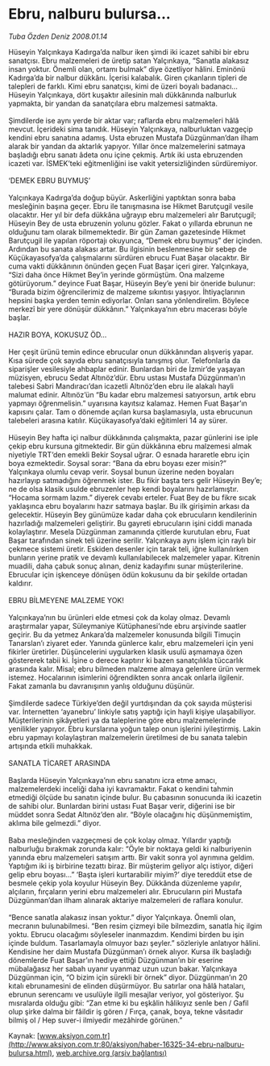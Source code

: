 # Ebru, nalburu bulursa...

*Tuba Özden Deniz 2008.01.14*

<font class="agenda2NewsSpot">
 Hüseyin Yalçınkaya Kadırga’da nalbur iken şimdi iki icazet sahibi bir ebru sanatçısı. Ebru malzemeleri de üretip satan Yalçınkaya, “Sanatla alakasız insan yoktur. Önemli olan, ortamı bulmak” diye özetliyor hâlini.
</font>
<font class="newsDetail">
 Eminönü Kadırga’da bir nalbur dükkânı. İçerisi kalabalık. Giren çıkanların tipleri de talepleri de farklı. Kimi ebru sanatçısı, kimi de üzeri boyalı badanacı… Hüseyin Yalçınkaya, dört kuşaktır ailesinin malı dükkânında nalburluk yapmakta, bir yandan da sanatçılara ebru malzemesi satmakta.
 <br/>
 <br/>
 Şimdilerde ise aynı yerde bir aktar var; raflarda ebru malzemeleri hâlâ mevcut. İçerideki sima tanıdık. Hüseyin Yalçınkaya, nalburluktan vazgeçip kendini ebru sanatına adamış. Usta ebruzen Mustafa Düzgünman’dan ilham alarak bir yandan da aktarlık yapıyor. Yıllar önce malzemelerini satmaya başladığı ebru sanatı âdeta onu içine çekmiş. Artık iki usta ebruzenden icazeti var. İSMEK’teki eğitmenliğini ise vakit yetersizliğinden sürdüremiyor.
 <br/>
 <br/>
 ‘DEMEK EBRU BUYMUŞ’
 <br/>
 <br/>
 Yalçınkaya Kadırga’da doğup büyür. Askerliğini yaptıktan sonra baba mesleğinin başına geçer. Ebru ile tanışmasına ise Hikmet Barutçugil vesile olacaktır. Her yıl bir defa dükkâna uğrayıp ebru malzemeleri alır Barutçugil; Hüseyin Bey de usta ebruzenin yolunu gözler. Fakat o yıllarda ebrunun ne olduğunu tam olarak bilmemektedir. Bir gün Zaman gazetesinde Hikmet Barutçugil ile yapılan röportajı okuyunca, “Demek ebru buymuş” der içinden. Ardından bu sanata alakası artar. Bu ilgisinin beslenmesine bir sebep de Küçükayasofya’da çalışmalarını sürdüren ebrucu Fuat Başar olacaktır. Bir cuma vakti dükkânının önünden geçen Fuat Başar içeri girer. Yalçınkaya, “Sizi daha önce Hikmet Bey’in yerinde görmüştüm. Ona malzeme götürüyorum.” deyince Fuat Başar, Hüseyin Bey’e yeni bir öneride bulunur: “Burada bizim öğrencilerimiz de malzeme sıkıntısı yaşıyor. İhtiyaçlarının hepsini başka yerden temin ediyorlar. Onları sana yönlendirelim. Böylece merkezî bir yere dönüşür dükkânın.” Yalçınkaya’nın ebru macerası böyle başlar.
 <br/>
 <br/>
 HAZIR BOYA, KOKUSUZ ÖD…
 <br/>
 <br/>
 Her çeşit ürünü temin edince ebrucular onun dükkânından alışveriş yapar. Kısa sürede çok sayıda ebru sanatçısıyla tanışmış olur. Telefonlarla da siparişler vesilesiyle ahbaplar edinir. Bunlardan biri de İzmir’de yaşayan müzisyen, ebrucu Sedat Altınöz’dür. Ebru ustası Mustafa Düzgünman’ın talebesi Sabri Mandıracı’dan icazetli Altınöz’den ebru ile alakalı hayli malumat edinir. Altınöz’ün “Bu kadar ebru malzemesi satıyorsun, artık ebru yapmayı öğrenmelisin.” uyarısına kayıtsız kalamaz. Hemen Fuat Başar’ın kapısını çalar. Tam o dönemde açılan kursa başlamasıyla, usta ebrucunun talebeleri arasına katılır. Küçükayasofya’daki eğitimleri 14 ay sürer.
 <br/>
 <br/>
 Hüseyin Bey hafta içi nalbur dükkânında çalışmakta, pazar günlerini ise iple çekip ebru kursuna gitmektedir. Bir gün dükkânına ebru malzemesi almak niyetiyle TRT’den emekli Bekir Soysal uğrar. O esnada hararetle ebru için boya ezmektedir. Soysal sorar: “Bana da ebru boyası ezer misin?” Yalçınkaya olumlu cevap verir. Soysal bunun üzerine neden boyaları hazırlayıp satmadığını öğrenmek ister. Bu fikir başta ters gelir Hüseyin Bey’e; ne de olsa klasik usulde ebruzenler hep kendi boyalarını hazırlamıştır. “Hocama sormam lazım.” diyerek cevabı erteler. Fuat Bey de bu fikre sıcak yaklaşınca ebru boyalarını hazır satmaya başlar. Bu ilk girişimin arkası da gelecektir. Hüseyin Bey günümüze kadar daha çok ebrucuların kendilerinin hazırladığı malzemeleri geliştirir. Bu gayreti ebrucuların işini ciddi manada kolaylaştırır. Mesela Düzgünman zamanında çitlerde kurutulan ebru, Fuat Başar tarafından sinek teli üzerine serilir. Yalçınkaya aynı işlem için raylı bir çekmece sistemi üretir. Eskiden desenler için tarak teli, iğne kullanılırken bunların yerine pratik ve devamlı kullanılabilecek malzemeler yapar. Kitrenin muadili, daha çabuk sonuç alınan, deniz kadayıfını sunar müşterilerine. Ebrucular için işkenceye dönüşen ödün kokusunu da bir şekilde ortadan kaldırır.
 <br/>
 <br/>
 EBRU BİLMEYENE MALZEME YOK!
 <br/>
 <br/>
 Yalçınkaya’nın bu ürünleri elde etmesi çok da kolay olmaz. Devamlı araştırmalar yapar, Süleymaniye Kütüphanesi’nde ebru arşivinde saatler geçirir. Bu da yetmez Ankara’da malzemeler konusunda bilgili Timuçin Tanarslan’ı ziyaret eder. Yanında günlerce kalır, ebru malzemeleri için yeni fikirler üretirler. Düşüncelerini uygularken klasik usulü aşmamaya özen göstererek tabii ki. İşine o derece kaptırır ki bazen sanatçılıkla tüccarlık arasında kalır. Misal; ebru bilmeden malzeme almaya gelenlere ürün vermek istemez. Hocalarının isimlerini öğrendikten sonra ancak onlarla ilgilenir. Fakat zamanla bu davranışının yanlış olduğunu düşünür.
 <br/>
 <br/>
 Şimdilerde sadece Türkiye’den değil yurtdışından da çok sayıda müşterisi var. İnternetten ‘ayanebru’ linkiyle satış yaptığı için hayli kişiye ulaşabiliyor. Müşterilerinin şikâyetleri ya da taleplerine göre ebru malzemelerinde yenilikler yapıyor. Ebru kurslarına yoğun talep onun işlerini iyileştirmiş. Lakin ebru yapmayı kolaylaştıran malzemelerin üretilmesi de bu sanata talebin artışında etkili muhakkak.
 <br/>
 <br/>
 SANATLA TİCARET ARASINDA
 <br/>
 <br/>
 Başlarda Hüseyin Yalçınkaya’nın ebru sanatını icra etme amacı, malzemelerdeki inceliği daha iyi kavramaktır. Fakat o kendini tahmin etmediği ölçüde bu sanatın içinde bulur. Bu çabasının sonucunda iki icazetin de sahibi olur. Bunlardan birini ustası Fuat Başar verir, diğerini ise bir müddet sonra Sedat Altınöz’den alır. “Böyle olacağını hiç düşünmemiştim, aklıma bile gelmezdi.” diyor.
 <br/>
 <br/>
 Baba mesleğinden vazgeçmesi de çok kolay olmaz. Yıllardır yaptığı nalburluğu bırakmak zorunda kalır: “Öyle bir noktaya geldi ki nalburiyenin yanında ebru malzemeleri satışım arttı. Bir vakit sonra yol ayrımına geldim. Yaptığım iki iş birbirine tezattı biraz. Bir müşterim geliyor alçı istiyor, diğeri gelip ebru boyası…” ‘Başta işleri kurtarabilir miyim?’ diye tereddüt etse de besmele çekip yola koyulur Hüseyin Bey. Dükkânda düzenleme yapılır, alçıların, fırçaların yerini ebru malzemeleri alır. Ebrucuların piri Mustafa Düzgünman’dan ilham alınarak aktariye malzemeleri de raflara konulur.
 <br/>
 <br/>
 “Bence sanatla alakasız insan yoktur.” diyor Yalçınkaya. Önemli olan, mecranın bulunabilmesi. “Ben resim çizmeyi bile bilmezdim, sanatla hiç ilgim yoktu. Ebrucu olacağımı söyleseler inanmazdım. Kendimi birden bu işin içinde buldum. Tasarlamayla olmuyor bazı şeyler.” sözleriyle anlatıyor hâlini. Kendisine her daim Mustafa Düzgünman’ı örnek alıyor. Kursa ilk başladığı dönemlerde Fuat Başar’ın hediye ettiği Düzgünman’ın bir eserine mübalağasız her sabah uyanır uyanmaz uzun uzun bakar. Yalçınkaya Düzgünman için, “O bizim için sürekli bir örnek” diyor. Düzgünman’ın 20 kıtalı ebrunamesini de elinden düşürmüyor. Bu satırlar ona hâlâ hataları, ebrunun serencamı ve usulüyle ilgili mesajlar veriyor, yol gösteriyor. Şu mısralarda olduğu gibi: “Zan etme ki bu eşkâlin hâlikıyız senle ben / Gafil olup şirke dalma bir fâildir iş gören / Fırça, çanak, boya, tekne vâsıtadır bilmiş ol / Hep suver-i ilmiyedir mezâhirde görünen.”
 <br/>
</font>

Kaynak: [www.aksiyon.com.tr](http://www.aksiyon.com.tr:80/aksiyon/haber-16325-34-ebru-nalburu-bulursa.html), [web.archive.org (arşiv bağlantısı)](http://web.archive.org/web/20110129051833/http://www.aksiyon.com.tr:80/aksiyon/haber-16325-34-ebru-nalburu-bulursa.html)
